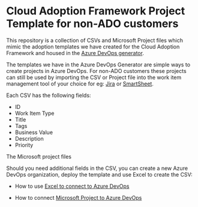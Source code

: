 # Cloud Adoption Framework Project Template for non-ADO customers

This repository is a collection of CSVs and Microsoft Project files which mimic the adoption templates we have created for the Cloud Adoption Framework and housed in the [Azure DevOps generator](https://azuredevopsdemogenerator.azurewebsites.net/). 

The templates we have in the Azure DevOps Generator are simple ways to create projects in Azure DevOps. For non-ADO customers these projects can still be used by importing the CSV or Project file into the work item management tool of your choice for eg: [Jira](https://www.atlassian.com/software/jira) or [SmartSheet](https://www.smartsheet.com).

Each CSV has the following fields:
- ID
- Work Item Type
- Title
- Tags
- Business Value
- Description
- Priority

The Microsoft project files

Should you need additional fields in the CSV, you can create a new Azure DevOps organization, deploy the template and use Excel to create the CSV:

- How to use [Excel to connect to Azure DevOps](https://docs.microsoft.com/en-us/azure/devops/boards/backlogs/office/bulk-add-modify-work-items-excel?view=azure-devops&tabs=agile-process)

- How to connect [Microsoft Project to Azure DevOps](https://docs.microsoft.com/en-us/azure/devops/boards/backlogs/office/create-your-backlog-tasks-using-project?view=tfs-2018&tabs=office-365)


